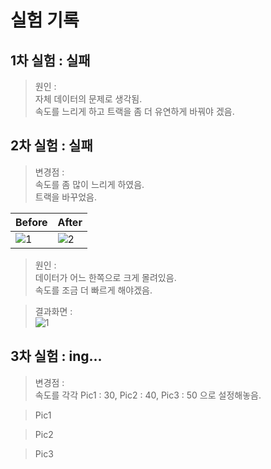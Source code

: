 # 실험 기록

## 1차 실험 : 실패

> 원인 :                
> 자체 데이터의 문제로 생각됨.              
> 속도를 느리게 하고 트랙을 좀 더 유연하게 바꿔야 겠음.  

          

## 2차 실험 : 실패

> 변경점 :                  
> 속도를 좀 많이 느리게 하였음.                 
> 트랙을 바꾸었음.   

                                             
|Before|After|
|------|-----|
|![1](https://user-images.githubusercontent.com/64456822/183543734-47ba3824-b1db-4e28-b4f2-a5b174808119.JPG)|![2](https://user-images.githubusercontent.com/64456822/183543760-4c20ccad-9d3d-4815-a9ac-74b289d61db6.JPG)|          

> 원인 :                  
> 데이터가 어느 한쪽으로 크게 몰려있음.            
> 속도를 조금 더 빠르게 해야겠음.      

> 결과화면 :                   
> ![1](https://user-images.githubusercontent.com/64456822/183876180-cc618edb-530f-45ed-bce0-4b6cdbcded86.JPG)

      

## 3차 실험 : ing...

> 변경점 :                    
> 속도를 각각 Pic1 : 30, Pic2 : 40, Pic3 : 50 으로 설정해놓음.                         

> Pic1                 

> Pic2                

> Pic3                

